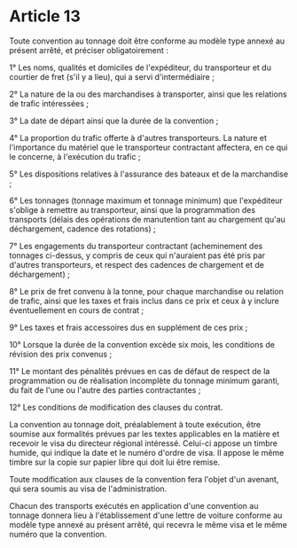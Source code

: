 # Article 13

Toute convention au tonnage doit être conforme au modèle type annexé au présent arrêté, et préciser obligatoirement :

1° Les noms, qualités et domiciles de l'expéditeur, du transporteur et du courtier de fret (s'il y a lieu), qui a servi d'intermédiaire ;

2° La nature de la ou des marchandises à transporter, ainsi que les relations de trafic intéressées ;

3° La date de départ ainsi que la durée de la convention ;

4° La proportion du trafic offerte à d'autres transporteurs. La nature et l'importance du matériel que le transporteur contractant affectera, en ce qui le concerne, à l'exécution du trafic ;

5° Les dispositions relatives à l'assurance des bateaux et de la marchandise ;

6° Les tonnages (tonnage maximum et tonnage minimum) que l'expéditeur s'oblige à remettre au transporteur, ainsi que la programmation des transports (délais des opérations de manutention tant au chargement qu'au déchargement, cadence des rotations) ;

7° Les engagements du transporteur contractant (acheminement des tonnages ci-dessus, y compris de ceux qui n'auraient pas été pris par d'autres transporteurs, et respect des cadences de chargement et de déchargement) ;

8° Le prix de fret convenu à la tonne, pour chaque marchandise ou relation de trafic, ainsi que les taxes et frais inclus dans ce prix et ceux à y inclure éventuellement en cours de contrat ;

9° Les taxes et frais accessoires dus en supplément de ces prix ;

10° Lorsque la durée de la convention excède six mois, les conditions de révision des prix convenus ;

11° Le montant des pénalités prévues en cas de défaut de respect de la programmation ou de réalisation incomplète du tonnage minimum garanti, du fait de l'une ou l'autre des parties contractantes ;

12° Les conditions de modification des clauses du contrat.

La convention au tonnage doit, préalablement à toute exécution, être soumise aux formalités prévues par les textes applicables en la matière et recevoir le visa du directeur régional intéressé. Celui-ci appose un timbre humide, qui indique la date et le numéro d'ordre de visa. Il appose le même timbre sur la copie sur papier libre qui doit lui être remise.

Toute modification aux clauses de la convention fera l'objet d'un avenant, qui sera soumis au visa de l'administration.

Chacun des transports exécutés en application d'une convention au tonnage donnera lieu à l'établissement d'une lettre de voiture conforme au modèle type annexé au présent arrêté, qui recevra le même visa et le même numéro que la convention.
